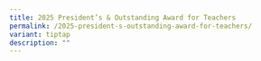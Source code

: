 ```yaml
---
title: 2025 President’s & Outstanding Award for Teachers
permalink: /2025-president-s-outstanding-award-for-teachers/
variant: tiptap
description: ""
---
```


